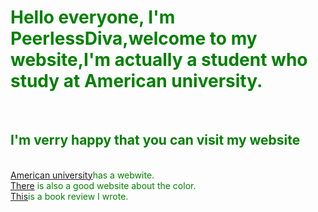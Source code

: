 <html>
<head>
<title>
Do not Welcome
</title>
<META HTTP-EQUIV="Content Type" CONTENT="TEXT/html; charset=utf-8">
 <style>
body {color:green;}
</style>
</head>
<body background="qishui.jpg">
<h1>Hello everyone, I'm PeerlessDiva,welcome to my website,I'm actually a student who study at American university.</h1> <br>
<h2>I'm verry happy that you can visit my website</h2><br>
<a href="http://www.american.edu">American university</a>has a webwite.<br>
<a href="https://www.w3schools.com/colors/colors_picker.asp">There</a> is also a good website about the color.<br>
<a href="S street review.docx">This</a>is a book review I wrote.<br>
</body>
